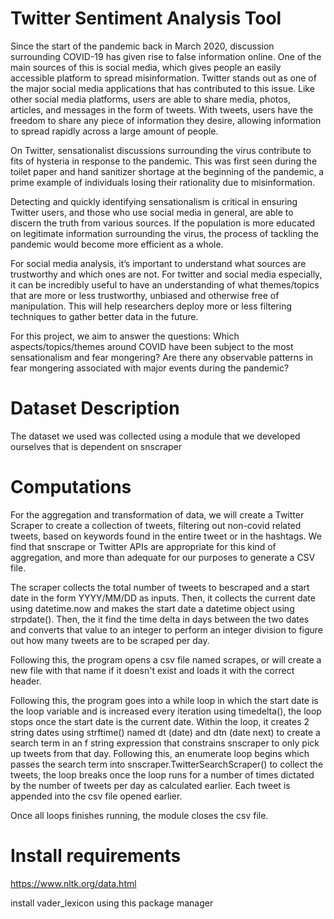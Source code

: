 # Twitter Sentiment Analysis Tool
Since the start of the pandemic back in March 2020, discussion surrounding COVID-19 has given rise to false information online. One of the main sources of this is social media, which gives people an easily accessible platform to spread misinformation. Twitter stands out as one of the major social media applications that has contributed to this issue. Like other social media platforms, users are able to share media, photos, articles, and messages in the form of tweets. With tweets, users have the freedom to share any piece of information they desire, allowing information to spread rapidly across a large amount of people.

On Twitter, sensationalist discussions surrounding the virus contribute to fits of hysteria in response to the pandemic. This was first seen during the toilet paper and hand sanitizer shortage at the beginning of the pandemic, a prime example of individuals losing their rationality due to misinformation.

Detecting and quickly identifying sensationalism is critical in ensuring Twitter users, and those who use social media in general, are able to discern the truth from various sources. If the population is more educated on legitimate information surrounding the virus, the process of tackling the pandemic would become more efficient as a whole.

For social media analysis, it’s important to understand what sources are trustworthy and which ones are not. For twitter and social media especially, it can be incredibly useful to have an understanding of what themes/topics that are more or less trustworthy, unbiased and otherwise free of manipulation. This will help researchers deploy more or less filtering techniques to gather better data in the future.

For this project, we aim to answer the questions: Which aspects/topics/themes around COVID have been subject to the most sensationalism and fear mongering? Are there any observable patterns in fear mongering associated with major events during the pandemic?

# Dataset Description
The dataset we used was collected using a module that we developed ourselves that is dependent on snscraper

# Computations
For the aggregation and transformation of data, we will create a Twitter Scraper to create a collection of tweets, filtering out non-covid related tweets, based on keywords found in the entire tweet or in the hashtags. We find that snscrape or Twitter APIs are appropriate for this kind of aggregation, and more than adequate for our purposes to generate a CSV file.

The scraper collects the total number of tweets to bescraped and a start date in the form YYYY/MM/DD as inputs. Then, it collects the current date using datetime.now and makes the start date a datetime object using strpdate(). Then, the it find the time delta in days between the two dates and converts that value to an integer to perform an integer division to figure out how many tweets are to be scraped per day.

Following this, the program opens a csv file named scrapes, or will create a new file with that name if it doesn't exist and loads it with the correct header.

Following this, the program goes into a while loop in which the start date is the loop variable and is increased every iteration using timedelta(), the loop stops once the start date is the current date. Within the loop, it creates 2 string dates using strftime() named dt (date) and dtn (date next) to create a search term in an f string expression that constrains snscraper to only pick up tweets from that day. Following this, an enumerate loop begins which passes the search term into snscraper.TwitterSearchScraper() to collect the tweets, the loop breaks once the loop runs for a number of times dictated by the number of tweets per day as calculated earlier. Each tweet is appended into the csv file opened earlier.

Once all loops finishes running, the module closes the csv file.

# Install requirements

https://www.nltk.org/data.html

install vader_lexicon using this package manager 

